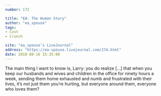 ```yaml
---
number: 172

title: "EA: The Human Story"
author: "ea_spouse"
tags:
- Cost
- Crunch

site: "ea_spouse’s LiveJournal"
address: "https://ea-spouse.livejournal.com/274.html"
date: 2018-08-16 15:35:00
---
```


The main thing I want to know is, Larry: you do realize […] that when you keep our husbands and wives and children in the office for ninety hours a week, sending them home exhausted and numb and frustrated with their lives, it’s not just them you’re hurting, but everyone around them, everyone who loves them?
